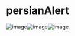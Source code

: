 # persianAlert
![image](https://github.com/mehrshad2020/persianAlert/assets/81037527/4d137466-45a4-4eb3-b988-f1c4b6f5f527)![image](https://github.com/mehrshad2020/persianAlert/assets/81037527/b0098369-7212-41c7-9000-dafc9eee9698)![image](https://github.com/mehrshad2020/persianAlert/assets/81037527/6d4fbfca-716b-40af-a96d-35069563ddbf)


